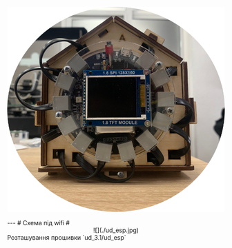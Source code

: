 
<center>

 ![](./ud_v3.1.png) 
 
 </center>
---
# Схема під wifi #

<center>
![](./ud_esp.jpg)
</center>
Розташування прошивки
`ud_3.1/ud_esp`

